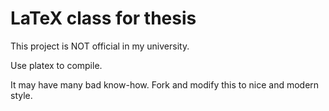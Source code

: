 # LaTeX class for thesis
This project is NOT official in my university.

Use platex to compile.

It may have many bad know-how.
Fork and modify this to nice and modern style.
